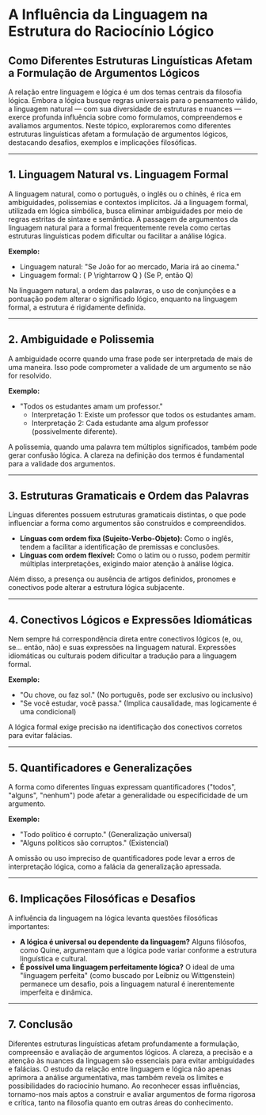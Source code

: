 # A Influência da Linguagem na Estrutura do Raciocínio Lógico

## Como Diferentes Estruturas Linguísticas Afetam a Formulação de Argumentos Lógicos

A relação entre linguagem e lógica é um dos temas centrais da filosofia lógica. Embora a lógica busque regras universais para o pensamento válido, a linguagem natural — com sua diversidade de estruturas e nuances — exerce profunda influência sobre como formulamos, compreendemos e avaliamos argumentos. Neste tópico, exploraremos como diferentes estruturas linguísticas afetam a formulação de argumentos lógicos, destacando desafios, exemplos e implicações filosóficas.

---

## 1. Linguagem Natural vs. Linguagem Formal

A linguagem natural, como o português, o inglês ou o chinês, é rica em ambiguidades, polissemias e contextos implícitos. Já a linguagem formal, utilizada em lógica simbólica, busca eliminar ambiguidades por meio de regras estritas de sintaxe e semântica. A passagem de argumentos da linguagem natural para a formal frequentemente revela como certas estruturas linguísticas podem dificultar ou facilitar a análise lógica.

**Exemplo:**
- Linguagem natural: "Se João for ao mercado, Maria irá ao cinema."
- Linguagem formal: \( P \rightarrow Q \) (Se P, então Q)

Na linguagem natural, a ordem das palavras, o uso de conjunções e a pontuação podem alterar o significado lógico, enquanto na linguagem formal, a estrutura é rigidamente definida.

---

## 2. Ambiguidade e Polissemia

A ambiguidade ocorre quando uma frase pode ser interpretada de mais de uma maneira. Isso pode comprometer a validade de um argumento se não for resolvido.

**Exemplo:**
- "Todos os estudantes amam um professor."
  - Interpretação 1: Existe um professor que todos os estudantes amam.
  - Interpretação 2: Cada estudante ama algum professor (possivelmente diferente).

A polissemia, quando uma palavra tem múltiplos significados, também pode gerar confusão lógica. A clareza na definição dos termos é fundamental para a validade dos argumentos.

---

## 3. Estruturas Gramaticais e Ordem das Palavras

Línguas diferentes possuem estruturas gramaticais distintas, o que pode influenciar a forma como argumentos são construídos e compreendidos.

- **Línguas com ordem fixa (Sujeito-Verbo-Objeto):** Como o inglês, tendem a facilitar a identificação de premissas e conclusões.
- **Línguas com ordem flexível:** Como o latim ou o russo, podem permitir múltiplas interpretações, exigindo maior atenção à análise lógica.

Além disso, a presença ou ausência de artigos definidos, pronomes e conectivos pode alterar a estrutura lógica subjacente.

---

## 4. Conectivos Lógicos e Expressões Idiomáticas

Nem sempre há correspondência direta entre conectivos lógicos (e, ou, se... então, não) e suas expressões na linguagem natural. Expressões idiomáticas ou culturais podem dificultar a tradução para a linguagem formal.

**Exemplo:**
- "Ou chove, ou faz sol." (No português, pode ser exclusivo ou inclusivo)
- "Se você estudar, você passa." (Implica causalidade, mas logicamente é uma condicional)

A lógica formal exige precisão na identificação dos conectivos corretos para evitar falácias.

---

## 5. Quantificadores e Generalizações

A forma como diferentes línguas expressam quantificadores ("todos", "alguns", "nenhum") pode afetar a generalidade ou especificidade de um argumento.

**Exemplo:**
- "Todo político é corrupto." (Generalização universal)
- "Alguns políticos são corruptos." (Existencial)

A omissão ou uso impreciso de quantificadores pode levar a erros de interpretação lógica, como a falácia da generalização apressada.

---

## 6. Implicações Filosóficas e Desafios

A influência da linguagem na lógica levanta questões filosóficas importantes:

- **A lógica é universal ou dependente da linguagem?** Alguns filósofos, como Quine, argumentam que a lógica pode variar conforme a estrutura linguística e cultural.
- **É possível uma linguagem perfeitamente lógica?** O ideal de uma "linguagem perfeita" (como buscado por Leibniz ou Wittgenstein) permanece um desafio, pois a linguagem natural é inerentemente imperfeita e dinâmica.

---

## 7. Conclusão

Diferentes estruturas linguísticas afetam profundamente a formulação, compreensão e avaliação de argumentos lógicos. A clareza, a precisão e a atenção às nuances da linguagem são essenciais para evitar ambiguidades e falácias. O estudo da relação entre linguagem e lógica não apenas aprimora a análise argumentativa, mas também revela os limites e possibilidades do raciocínio humano. Ao reconhecer essas influências, tornamo-nos mais aptos a construir e avaliar argumentos de forma rigorosa e crítica, tanto na filosofia quanto em outras áreas do conhecimento.